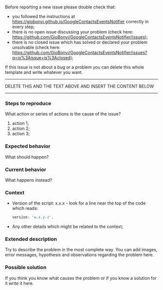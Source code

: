 <!-- markdownlint-disable-->
Before reporting a new issue please double check that:

- you followed the instructions at https://giobonvi.github.io/GoogleContactsEventsNotifier correctly in every step;
- there is no open issue discussing your problem (check here: https://github.com/GioBonvi/GoogleContactsEventsNotifier/issues);
- there is no closed issue which has solved or declared your problem unsolvable (check here: https://github.com/GioBonvi/GoogleContactsEventsNotifier/issues?q=is%3Aissue+is%3Aclosed);

If this issue is not about a bug or a problem you can delete this whole template
and write whatever you want.

****************************************************************************
 DELETE THIS AND THE TEXT ABOVE AND INSERT THE CONTENT BELOW
****************************************************************************
<!-- markdownlint-enable-->
<!-- markdownlint-disable MD002 -->

### Steps to reproduce

What action or series of actions is the cause of the issue?

1. action 1;
2. action 2;
3. action 3;

### Expected behavior

What should happen?

### Current behavior

What happens instead?

### Context

- Version of the script: x.x.x - look for a line near the top of the code which
  reads:

  ```javascript
  version: 'w.x.y-z',
  ```

- Any other details which might be related to the context;

### Extended description

Try to describe the problem in the most complete way. You can add images,
error messages, hypothesis and observations regarding the problem here.

### Possible solution

If you think you know what causes the problem or if you know a solution for it
write it here.